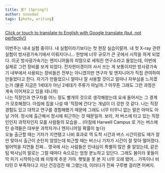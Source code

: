 ```yaml
---
title: 봄? [Spring?]
author: sosodad
tags: [photo, writing]
---
```


[Click or touch to translate to English with Google translate (but, not perfectly!)](https://jinseuk56-github-io.translate.goog/posts/0003/?_x_tr_sl=ko&_x_tr_tl=en&_x_tr_hl=ko&_x_tr_pto=wapp)


<!-- <div class="grid-container">
  <div class="grid grid--p-1">
    <div class="cell cell--6"><a href="">
  <div class="card card--clickable">
    <div class="card__image">
      <img class="image" src="https://onedrive.live.com/embed?resid=F96DE3EAE83811FB%2183177&authkey=%21ABM1Y4eW2czmQuU&height=1024"/>
    </div>
  </div>
</a></div>
    <div class="cell cell--6"><a href="">
  <div class="card card--clickable">
    <div class="card__image">
      <img class="image" src="https://onedrive.live.com/embed?resid=F96DE3EAE83811FB%2183171&authkey=%21ANIoof97aINR5z0&height=1024"/>
    </div>
  </div>
</a></div>
    <div class="cell cell--6"><a href="">
  <div class="card card--clickable">
    <div class="card__image">
      <img class="image" src="https://onedrive.live.com/embed?resid=F96DE3EAE83811FB%2183175&authkey=%21ACdV3oTo9O9Vfng&height=1024"/>
    </div>
  </div>
</a></div>
    <div class="cell cell--6"><a href="">
  <div class="card card--clickable">
    <div class="card__image">
      <img class="image" src="https://onedrive.live.com/embed?resid=F96DE3EAE83811FB%2183174&authkey=%21ANvYaYcvzyWRWBw&height=1024"/>
    </div>
  </div>
</a></div>
  </div>
</div> -->

이번주는 내내 실험 중이다. 내 실험이라기보다는 첫 현장 실습이랄까. 내 첫 X-ray 관련 실험이 방사광가속기에서 이뤄지다니... 한방에 너무 규모가 큰 곳에서 시작을 하게 되었다. 이곳 방사광가속기는 엔지니어들의 피땀으로 세워진 연구소라고 들었는데, 이번에 실제로 그런 장비를 보게 되었다. 전자현미경이야 사서 쓰는 게 보통이지만 방사광가속기 내부에서 사용되는 장비들은 전부는 아니겠지만 연구자 및 엔지니어가 직접 관여하여 만들었다고 한다. 자기가 만들었으니 얼마나 잘 사용할 것이고 얼마나 자부심을 느끼겠는가 (물론 지금은 1세대가 아닌 2세대가 주류가 아닐까..? 아무튼 그래도 그런 과정은 계속 이어져오고 있을 테니까)  
나는 직장인과 연구자를 어느 정도 별개의 것으로 생각해왔는데 요새 들어서는 그 경계가 모호해졌다. 아침에 집을 나설 때 '직장에 간다'는 개념이 더 강한 것 같다. 나는 직장 경험도 있고 대학교 연구를 경험해봤기 때문에 그래도 너무 터무니 없는 말은 아마도 아닐 거야. 정시에 출근해서 정시에 퇴근하는 것 때문일까. 보라, 저 버스에 타고 있는 직장인인지 과학자인지 모를 사람들의 모습을... (아침에 Harwell Campus 로 가는 버스에 탄 승객들은 대부분 과학자거나 엔지니어일 확률이 높다)  
오늘 출근할 때는 기차가 지연됐고 나비 효과로 역 도착 시간과 버스 시간이랑도 때가 잘 안 맞아서 출근이 순탄치 않았는데 퇴근할 때는 버스나 기차가 시간이 잘 맞아 떨어졌다. 빌어먹을 지연들 진짜... 영국에 사는 사람들은 인내심이 특별히 많은 줄 알았는데, 같은 팀 박사님의 말로는 그럴 때마다 속으로는 엄청 분노하고 있단다. 그래도 봄이라 꽃들이 막 피기 시작하는데 왜 이렇게 추운 거야. 햇빛을 못 본 지 너무 오래 됐어... 가뜩이나 비타민 D 부족하다고 지난 건강검진 때 그랬는데, 이러다가 진짜 구루병 걸리면 어쩌지.